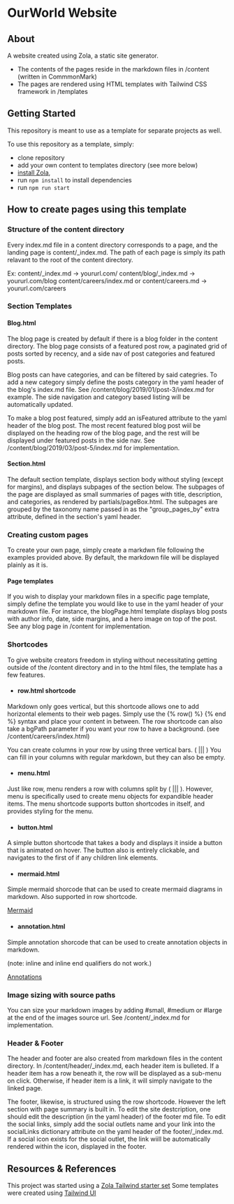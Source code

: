 # OurWorld Website

## About

A website created using Zola, a static site generator.

- The contents of the pages reside in the markdown files in /content (written in CommmonMark)
- The pages are rendered using HTML templates with Tailwind CSS framework in /templates

## Getting Started

This repository is meant to use as a template for separate projects as well.

To use this repository as a template, simply:

- clone repository
- add your own content to templates directory (see more below)
- [install Zola](https://www.getzola.org/documentation/getting-started/installation/),
- run `npm install` to install dependencies
- run `npm run start`

## How to create pages using this template

### Structure of the content directory

Every index.md file in a content directory corresponds to a page, and the landing page is content/\_index.md.
The path of each page is simply its path relavant to the root of the content directory.

Ex:
content/\_index.md -> yoururl.com/
content/blog/\_index.md -> yoururl.com/blog
content/careers/index.md or content/careers.md -> yoururl.com/careers

### Section Templates

#### Blog.html

The blog page is created by default if there is a blog folder in the content directory. The blog page consists of a featured post row, a paginated grid of posts sorted by recency, and a side nav of post categories and featured posts.

Blog posts can have categories, and can be filtered by said categries. To add a new category simply define the posts category in the yaml header of the blog's index.md file. See /content/blog/2019/01/post-3/index.md for example. The side navigation and category based listing will be automatically updated.

To make a blog post featured, simply add an isFeatured attribute to the yaml header of the blog post. The most recent featured blog post wiil be displayed on the heading row of the blog page, and the rest will be displayed under featured posts in the side nav. See /content/blog/2019/03/post-5/index.md for implementation.

#### Section.html

The default section template, displays section body without styling (except for margins), and displays subpages of the section below. The subpages of the page are displayed as small summaries of pages with title, description, and categories, as rendered by partials/pageBox.html. The subpages are grouped by the taxonomy name passed in as the "group_pages_by" extra attribute, defined in the section's yaml header.

### Creating custom pages

To create your own page, simply create a markdwn file following the examples provided above.
By default, the markdown file will be displayed plainly as it is.

#### Page templates

If you wish to display your markdown files in a specific page template, simply define the template you would like to use in the yaml header of your markdown file. For instance, the blogPage.html template displays blog posts with author info, date, side margins, and a hero image on top of the post. See any blog page in /content for implementation.

### Shortcodes

To give website creators freedom in styling without necessitating getting outside of the /content directory and in to the html files, the template has a few features.

- #### row.html shortcode

Markdown only goes vertical, but this shortcode allows one to add horizontal elements to their web pages. Simply use the {% row() %} {% end %} syntax and place your content in between. The row shortcode can also take a bgPath parameter if you want your row to have a background. (see /content/careers/index.html)

You can create columns in your row by using three vertical bars. ( ||| )
You can fill in your columns with regular markdown, but they can also be empty.

- #### menu.html

Just like row, menu renders a row with columns split by ( ||| ). However, menu is specifically used to create menu objects for expandible header items. The menu shortcode supports button shortcodes in itself, and provides styling for the menu.

- #### button.html

A simple button shortcode that takes a body and displays it inside a button that is animated on hover. The button also is entirely clickable, and navigates to the first of if any children link elements.

- #### mermaid.html

Simple mermaid shorcode that can be used to create mermaid diagrams in markdown. Also supported in row shortcode.

[Mermaid]("https://mermaid-js.github.io/mermaid/#/")

- #### annotation.html

Simple annotation shorcode that can be used to create annotation objects in markdown.

(note: inline and inline end qualifiers do not work.)

[Annotations]("https://squidfunk.github.io/mkdocs-material/reference/annotations/#usage")

### Image sizing with source paths

You can size your markdown images by adding #small, #medium or #large at the end of the images source url.
See /content/\_index.md for implementation.

### Header & Footer

The header and footer are also created from markdown files in the content directory. In /content/header/\_index.md, each header item is bulleted. If a header item has a row beneath it, the row will be displayed as a sub-menu on click. Otherwise, if header item is a link, it will simply navigate to the linked page.

The footer, likewise, is structured using the row shortcode. However the left section with page summary is built in. To edit the site destcription, one should edit the description (in the yaml header) of the footer md file. To edit the social links, simply add the social outlets name and your link into the socialLinks dictionary attribute on the yaml header of the footer/\_index.md. If a social icon exists for the social outlet, the link wiill be automatically rendered within the icon, displayed in the footer.

## Resources & References

This project was started using a [Zola Tailwind starter set](https://github.com/brycewray/zola_twcss)
Some templates were created using [Tailwind UI](https://tailwindui.com)
